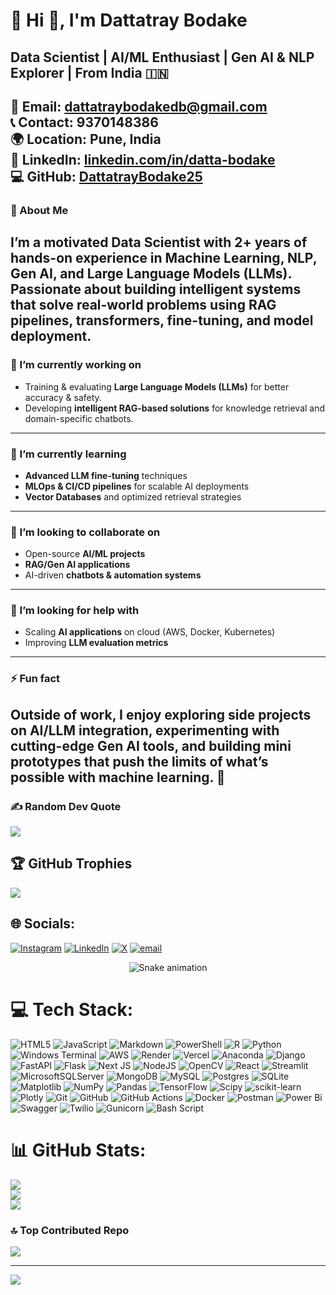 # 💫 Hi 👋, I'm Dattatray Bodake
**Data Scientist | AI/ML Enthusiast | Gen AI & NLP Explorer | From India 🇮🇳**
---
📧 **Email:** dattatraybodakedb@gmail.com  
📞 **Contact:** 9370148386  
🌍 **Location:** Pune, India  
🔗 **LinkedIn:** [linkedin.com/in/datta-bodake](https://www.linkedin.com/in/datta-bodake)  
💻 **GitHub:** [DattatrayBodake25](https://github.com/DattatrayBodake25)  
---
### 🚀 About Me
I’m a **motivated Data Scientist** with 2+ years of hands-on experience in **Machine Learning, NLP, Gen AI, and Large Language Models (LLMs)**.  
Passionate about building intelligent systems that solve real-world problems using **RAG pipelines, transformers, fine-tuning, and model deployment**.  
---
### 🔭 I’m currently working on
- Training & evaluating **Large Language Models (LLMs)** for better accuracy & safety.  
- Developing **intelligent RAG-based solutions** for knowledge retrieval and domain-specific chatbots.  
---
### 🌱 I’m currently learning
- **Advanced LLM fine-tuning** techniques  
- **MLOps & CI/CD pipelines** for scalable AI deployments  
- **Vector Databases** and optimized retrieval strategies  
---
### 👯 I’m looking to collaborate on
- Open-source **AI/ML projects**  
- **RAG/Gen AI applications**  
- AI-driven **chatbots & automation systems**  
---
### 🤝 I’m looking for help with
- Scaling **AI applications** on cloud (AWS, Docker, Kubernetes)  
- Improving **LLM evaluation metrics**
---
### ⚡ Fun fact  
Outside of work, I enjoy **exploring side projects on AI/LLM integration**, experimenting with **cutting-edge Gen AI tools**, and building **mini prototypes** that push the limits of what’s possible with machine learning. 🚀  
---
### ✍️ Random Dev Quote
![](https://quotes-github-readme.vercel.app/api?type=horizontal&theme=radical)

## 🏆 GitHub Trophies
![](https://github-profile-trophy.vercel.app/?username=DattatrayBodake25&theme=radical&no-frame=false&no-bg=true&margin-w=4)

## 🌐 Socials:
[![Instagram](https://img.shields.io/badge/Instagram-%23E4405F.svg?logo=Instagram&logoColor=white)](https://instagram.com/neuralnexus_db) [![LinkedIn](https://img.shields.io/badge/LinkedIn-%230077B5.svg?logo=linkedin&logoColor=white)](https://linkedin.com/in/datta-bodake) [![X](https://img.shields.io/badge/X-black.svg?logo=X&logoColor=white)](https://x.com/DattatrayMinds) [![email](https://img.shields.io/badge/Email-D14836?logo=gmail&logoColor=white)](mailto:dattatraybodakedb@gmail.com) 

<!-- Snake Game Repo View -->
<div align="center">
<img src="https://profile-readme-generator.com/assets/snake.svg" alt="Snake animation" />
</div>

# 💻 Tech Stack:
![HTML5](https://img.shields.io/badge/html5-%23E34F26.svg?style=flat&logo=html5&logoColor=white) ![JavaScript](https://img.shields.io/badge/javascript-%23323330.svg?style=flat&logo=javascript&logoColor=%23F7DF1E) ![Markdown](https://img.shields.io/badge/markdown-%23000000.svg?style=flat&logo=markdown&logoColor=white) ![PowerShell](https://img.shields.io/badge/PowerShell-%235391FE.svg?style=flat&logo=powershell&logoColor=white) ![R](https://img.shields.io/badge/r-%23276DC3.svg?style=flat&logo=r&logoColor=white) ![Python](https://img.shields.io/badge/python-3670A0?style=flat&logo=python&logoColor=ffdd54) ![Windows Terminal](https://img.shields.io/badge/Windows%20Terminal-%234D4D4D.svg?style=flat&logo=windows-terminal&logoColor=white) ![AWS](https://img.shields.io/badge/AWS-%23FF9900.svg?style=flat&logo=amazon-aws&logoColor=white) ![Render](https://img.shields.io/badge/Render-%46E3B7.svg?style=flat&logo=render&logoColor=white) ![Vercel](https://img.shields.io/badge/vercel-%23000000.svg?style=flat&logo=vercel&logoColor=white) ![Anaconda](https://img.shields.io/badge/Anaconda-%2344A833.svg?style=flat&logo=anaconda&logoColor=white) ![Django](https://img.shields.io/badge/django-%23092E20.svg?style=flat&logo=django&logoColor=white) ![FastAPI](https://img.shields.io/badge/FastAPI-005571?style=flat&logo=fastapi) ![Flask](https://img.shields.io/badge/flask-%23000.svg?style=flat&logo=flask&logoColor=white) ![Next JS](https://img.shields.io/badge/Next-black?style=flat&logo=next.js&logoColor=white) ![NodeJS](https://img.shields.io/badge/node.js-6DA55F?style=flat&logo=node.js&logoColor=white) ![OpenCV](https://img.shields.io/badge/opencv-%23white.svg?style=flat&logo=opencv&logoColor=white) ![React](https://img.shields.io/badge/react-%2320232a.svg?style=flat&logo=react&logoColor=%2361DAFB) ![Streamlit](https://img.shields.io/badge/Streamlit-%23FE4B4B.svg?style=flat&logo=streamlit&logoColor=white) ![MicrosoftSQLServer](https://img.shields.io/badge/Microsoft%20SQL%20Server-CC2927?style=flat&logo=microsoft%20sql%20server&logoColor=white) ![MongoDB](https://img.shields.io/badge/MongoDB-%234ea94b.svg?style=flat&logo=mongodb&logoColor=white) ![MySQL](https://img.shields.io/badge/mysql-4479A1.svg?style=flat&logo=mysql&logoColor=white) ![Postgres](https://img.shields.io/badge/postgres-%23316192.svg?style=flat&logo=postgresql&logoColor=white) ![SQLite](https://img.shields.io/badge/sqlite-%2307405e.svg?style=flat&logo=sqlite&logoColor=white) ![Matplotlib](https://img.shields.io/badge/Matplotlib-%23ffffff.svg?style=flat&logo=Matplotlib&logoColor=black) ![NumPy](https://img.shields.io/badge/numpy-%23013243.svg?style=flat&logo=numpy&logoColor=white) ![Pandas](https://img.shields.io/badge/pandas-%23150458.svg?style=flat&logo=pandas&logoColor=white) ![TensorFlow](https://img.shields.io/badge/TensorFlow-%23FF6F00.svg?style=flat&logo=TensorFlow&logoColor=white) ![Scipy](https://img.shields.io/badge/SciPy-%230C55A5.svg?style=flat&logo=scipy&logoColor=%white) ![scikit-learn](https://img.shields.io/badge/scikit--learn-%23F7931E.svg?style=flat&logo=scikit-learn&logoColor=white) ![Plotly](https://img.shields.io/badge/Plotly-%233F4F75.svg?style=flat&logo=plotly&logoColor=white) ![Git](https://img.shields.io/badge/git-%23F05033.svg?style=flat&logo=git&logoColor=white) ![GitHub](https://img.shields.io/badge/github-%23121011.svg?style=flat&logo=github&logoColor=white) ![GitHub Actions](https://img.shields.io/badge/github%20actions-%232671E5.svg?style=flat&logo=githubactions&logoColor=white) ![Docker](https://img.shields.io/badge/docker-%230db7ed.svg?style=flat&logo=docker&logoColor=white) ![Postman](https://img.shields.io/badge/Postman-FF6C37?style=flat&logo=postman&logoColor=white) ![Power Bi](https://img.shields.io/badge/power_bi-F2C811?style=flat&logo=powerbi&logoColor=black) ![Swagger](https://img.shields.io/badge/-Swagger-%23Clojure?style=flat&logo=swagger&logoColor=white) ![Twilio](https://img.shields.io/badge/Twilio-F22F46?style=flat&logo=Twilio&logoColor=white) ![Gunicorn](https://img.shields.io/badge/gunicorn-%298729.svg?style=flat&logo=gunicorn&logoColor=white) ![Bash Script](https://img.shields.io/badge/bash_script-%23121011.svg?style=flat&logo=gnu-bash&logoColor=white)
# 📊 GitHub Stats:
![](https://github-readme-stats.vercel.app/api?username=DattatrayBodake25&theme=nightowl&hide_border=false&include_all_commits=true&count_private=false)<br/>
![](https://nirzak-streak-stats.vercel.app/?user=DattatrayBodake25&theme=nightowl&hide_border=false)<br/>
![](https://github-readme-stats.vercel.app/api/top-langs/?username=DattatrayBodake25&theme=nightowl&hide_border=false&include_all_commits=true&count_private=false&layout=compact)

### 🔝 Top Contributed Repo
![](https://github-contributor-stats.vercel.app/api?username=DattatrayBodake25&limit=5&theme=dark&combine_all_yearly_contributions=true)

---
[![](https://visitcount.itsvg.in/api?id=DattatrayBodake25&icon=0&color=0)](https://visitcount.itsvg.in)

<!-- Proudly created with GPRM ( https://gprm.itsvg.in ) -->
